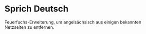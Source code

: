 # Sprich Deutsch
Feuerfuchs-Erweiterung, um angelsächsisch aus einigen bekannten Netzseiten zu entfernen.
